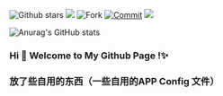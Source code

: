![Github stars](https://img.shields.io/github/stars/onenora/Saber.svg)
![](https://visitor-badge.glitch.me/badge?page_id=onenora.Saber)
![Fork](https://img.shields.io/github/forks/onenora/Saber)
[![Commit](https://img.shields.io/github/commit-activity/m/onenora/Saber?label=Commits)](https://github.com/onenora/Saber/commits/main)
[![](https://img.shields.io/github/followers/onenora?label=follow&style=social)](https://github.com/onenora)

![Anurag's GitHub stats](https://github-readme-stats.vercel.app/api?username=onenora&hide=issues&show_icons=true&theme=buefy)

### Hi 👋 Welcome to My Github Page !✨
### 放了些自用的东西（一些自用的APP Config 文件）